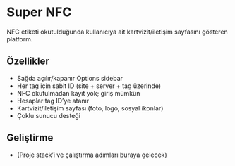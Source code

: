 # Super NFC

NFC etiketi okutulduğunda kullanıcıya ait kartvizit/iletişim sayfasını gösteren platform.

## Özellikler
- Sağda açılır/kapanır Options sidebar
- Her tag için sabit ID (site + server + tag üzerinde)
- NFC okutulmadan kayıt yok; giriş mümkün
- Hesaplar tag ID’ye atanır
- Kartvizit/iletişim sayfası (foto, logo, sosyal ikonlar)
- Çoklu sunucu desteği

## Geliştirme
- (Proje stack’i ve çalıştırma adımları buraya gelecek)
